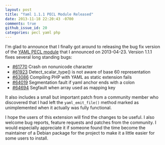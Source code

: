 ```yaml
---
layout: post
title: "Yaml 1.1.1 PECL Module Released"
date: 2013-11-18 22:20:43 -0700
comments: true
github_issue_id: 20
categories: pecl yaml php
---
```

I'm glad to announce that I finally got around to releasing the bug fix
version of the [YAML PECL module](http://pecl.php.net/package/yaml) that
I announced on 2013-04-23. Version 1.1.1 fixes several long standing bugs:

- [#61770](https://bugs.php.net/bug.php?id=61770) Crash on nonunicode character
- [#61923](https://bugs.php.net/bug.php?id=61923) Detect_scalar_type() is not aware of base 60 representation
- [#63086](https://bugs.php.net/bug.php?id=63086) Compiling PHP with YAML as static extension fails
- [#64019](https://bugs.php.net/bug.php?id=64019) Segmentation fault if yaml anchor ends with a colon
- [#64694](https://bugs.php.net/bug.php?id=64694) Segfault when array used as mapping key

<!-- more -->

It also includes a small but important patch from a community member who
discovered that I had left the `yaml_emit_file()` method marked as
unimplemented when it actually was fully functional.

I hope the users of this extension will find the changes to be useful. I also
welcome bug reports, feature requests and patches from the community. I would
especially appreciate it if someone found the time become the maintainer of
a Debian package for the project to make it a little easier for some users to
install.
